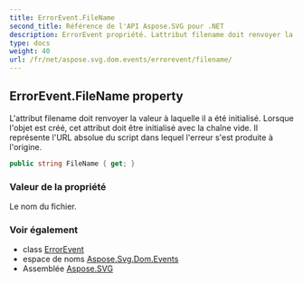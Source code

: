 ```yaml
---
title: ErrorEvent.FileName
second_title: Référence de l'API Aspose.SVG pour .NET
description: ErrorEvent propriété. Lattribut filename doit renvoyer la valeur à laquelle il a été initialisé. Lorsque lobjet est créé cet attribut doit être initialisé avec la chaîne vide. Il représente lURL absolue du script dans lequel lerreur sest produite à lorigine.
type: docs
weight: 40
url: /fr/net/aspose.svg.dom.events/errorevent/filename/
---
```

## ErrorEvent.FileName property

L'attribut filename doit renvoyer la valeur à laquelle il a été initialisé. Lorsque l'objet est créé, cet attribut doit être initialisé avec la chaîne vide. Il représente l'URL absolue du script dans lequel l'erreur s'est produite à l'origine.

```csharp
public string FileName { get; }
```

### Valeur de la propriété

Le nom du fichier.

### Voir également

* class [ErrorEvent](../)
* espace de noms [Aspose.Svg.Dom.Events](../../errorevent/)
* Assemblée [Aspose.SVG](../../../)


